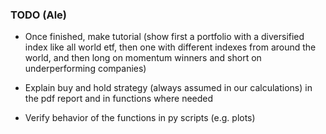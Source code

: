 ### TODO (Ale)

- Once finished, make tutorial (show first a portfolio with a diversified index like all world etf, then one with different indexes from around the world, and then long on momentum winners and short on underperforming companies)

- Explain buy and hold strategy (always assumed in our calculations) in the pdf report and in functions where needed

- Verify behavior of the functions in py scripts (e.g. plots)


